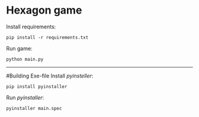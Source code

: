 <h1>Hexagon game</h1>
Install requirements:

```
pip install -r requirements.txt
```
Run game:

```
python main.py
```

***
#Building Exe-file
Install _pyinsteller_:

```
pip install pyinstaller
```

Run _pyinstaller_:

```
pyinstaller main.spec
```